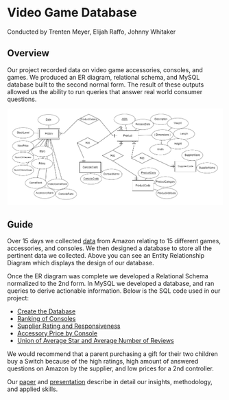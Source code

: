 # Video Game Database
Conducted by Trenten Meyer, Elijah Raffo, Johnny Whitaker

## Overview
Our project recorded data on video game accessories, consoles, and games. We produced an ER diagram, relational schema, and MySQL database built to the second normal form. The result of these outputs allowed us the ability to run queries that answer real world consumer questions.

![Entity Relationship](DB_EntityRelationship.png)

## Guide
Over 15 days we collected [data](https://github.com/eliraffo/eliraffo.github.io/tree/master/OBA444/DB_Excel.xlsx) from Amazon relating to 15 different games, accessories, and consoles. We then designed a database to store all the pertinent data we collected. Above you can see an Entity Relationship Diagram which displays the design of our database. 

Once the ER diagram was complete we developed a Relational Schema normalized to the 2nd form. In MySQL we developed a database, and ran queries to derive actionable information. Below is the SQL code used in our project:
- [Create the Database](https://github.com/eliraffo/eliraffo.github.io/tree/master/OBA444/SQL_DB_Script.sql)
- [Ranking of Consoles](https://github.com/eliraffo/eliraffo.github.io/tree/master/OBA444/SQL_GameRankingByConsole.sql)
- [Supplier Rating and Responsiveness](https://github.com/eliraffo/eliraffo.github.io/tree/master/OBA444/SQL_SupplierRating_Responsiveness.sql)
- [Accessory Price by Console](https://github.com/eliraffo/eliraffo.github.io/tree/master/OBA444/SQL_AccessoryPriceByConsole.sql)
- [Union of Average Star and Average Number of Reviews](https://github.com/eliraffo/eliraffo.github.io/tree/master/OBA444/SQL_ViewunionGames_AvgStar_AvgNumRev_Prime.sql)

We would recommend that a parent purchasing a gift for their two children buy a Switch because of the high ratings, high amount of answered questions on Amazon by the supplier, and low prices for a 2nd controller.

Our [paper](DB_Paper.pdf) and [presentation](DB_Presentation.pdf) describe in detail our insights, methodology, and applied skills.
